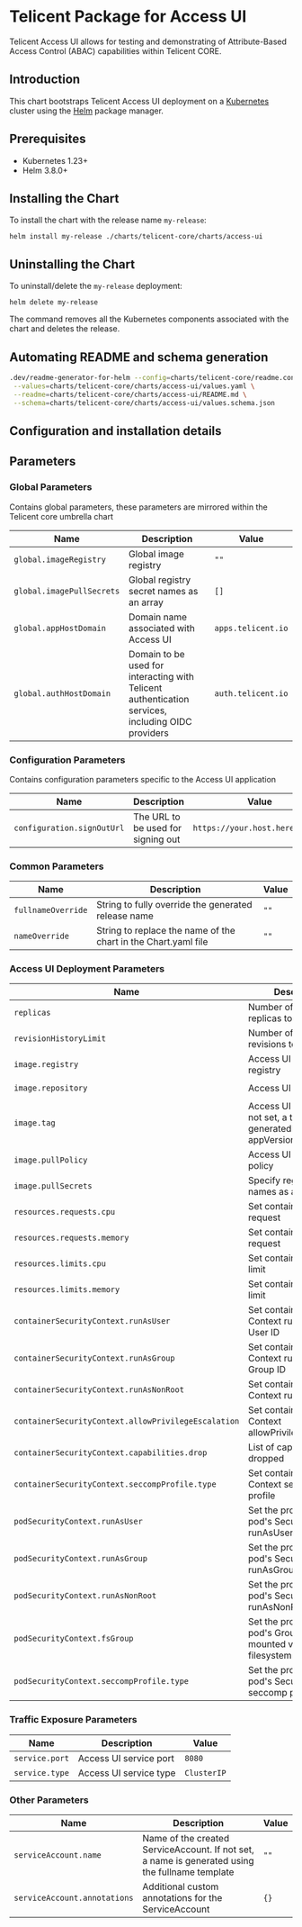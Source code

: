 # Telicent Package for Access UI

Telicent Access UI allows for testing and demonstrating of Attribute-Based Access Control (ABAC) capabilities within
Telicent CORE.

## Introduction

This chart bootstraps Telicent Access UI deployment on a [Kubernetes](https://kubernetes.io) cluster using
the [Helm](https://helm.sh) package manager.

## Prerequisites

- Kubernetes 1.23+
- Helm 3.8.0+

## Installing the Chart

To install the chart with the release name `my-release`:

```console
helm install my-release ./charts/telicent-core/charts/access-ui
```

## Uninstalling the Chart

To uninstall/delete the `my-release` deployment:

```console
helm delete my-release
```
The command removes all the Kubernetes components associated with the chart and deletes the release.

## Automating README and schema generation

```bash
.dev/readme-generator-for-helm --config=charts/telicent-core/readme.config \
 --values=charts/telicent-core/charts/access-ui/values.yaml \
 --readme=charts/telicent-core/charts/access-ui/README.md \
 --schema=charts/telicent-core/charts/access-ui/values.schema.json
```

## Configuration and installation details

## Parameters

### Global Parameters

Contains global parameters, these parameters are mirrored within the Telicent core umbrella chart

| Name                      | Description                                                                                       | Value              |
| ------------------------- | ------------------------------------------------------------------------------------------------- | ------------------ |
| `global.imageRegistry`    | Global image registry                                                                             | `""`               |
| `global.imagePullSecrets` | Global registry secret names as an array                                                          | `[]`               |
| `global.appHostDomain`    | Domain name associated with Access UI                                                             | `apps.telicent.io` |
| `global.authHostDomain`   | Domain to be used for interacting with Telicent authentication services, including OIDC providers | `auth.telicent.io` |

### Configuration Parameters

Contains configuration parameters specific to the Access UI application

| Name                       | Description                        | Value                           |
| -------------------------- | ---------------------------------- | ------------------------------- |
| `configuration.signOutUrl` | The URL to be used for signing out | `https://your.host.here/logout` |

### Common Parameters

| Name               | Description                                                    | Value |
| ------------------ | -------------------------------------------------------------- | ----- |
| `fullnameOverride` | String to fully override the generated release name            | `""`  |
| `nameOverride`     | String to replace the name of the chart in the Chart.yaml file | `""`  |

### Access UI Deployment Parameters

| Name                                                | Description                                                              | Value                             |
| --------------------------------------------------- | ------------------------------------------------------------------------ | --------------------------------- |
| `replicas`                                          | Number of Access UI replicas to deploy                                   | `1`                               |
| `revisionHistoryLimit`                              | Number of controller revisions to keep                                   | `5`                               |
| `image.registry`                                    | Access UI image registry                                                 | `REGISTRY_NAME`                   |
| `image.repository`                                  | Access UI image name                                                     | `REPOSITORY_NAME/telicent-access` |
| `image.tag`                                         | Access UI image tag. If not set, a tag is generated using the appVersion | `""`                              |
| `image.pullPolicy`                                  | Access UI image pull policy                                              | `IfNotPresent`                    |
| `image.pullSecrets`                                 | Specify registry secret names as an array                                | `[]`                              |
| `resources.requests.cpu`                            | Set containers' CPU request                                              | `500m`                            |
| `resources.requests.memory`                         | Set containers' memory request                                           | `512Mi`                           |
| `resources.limits.cpu`                              | Set containers' CPU limit                                                | `1`                               |
| `resources.limits.memory`                           | Set containers' memory limit                                             | `1Gi`                             |
| `containerSecurityContext.runAsUser`                | Set containers' Security Context runAsUser User ID                       | `185`                             |
| `containerSecurityContext.runAsGroup`               | Set containers' Security Context runAsGroup Group ID                     | `185`                             |
| `containerSecurityContext.runAsNonRoot`             | Set container's Security Context runAsNonRoot                            | `true`                            |
| `containerSecurityContext.allowPrivilegeEscalation` | Set container's Security Context allowPrivilegeEscalation                | `false`                           |
| `containerSecurityContext.capabilities.drop`        | List of capabilities to be dropped                                       | `["ALL"]`                         |
| `containerSecurityContext.seccompProfile.type`      | Set container's Security Context seccomp profile                         | `RuntimeDefault`                  |
| `podSecurityContext.runAsUser`                      | Set the provisioning pod's Security Context runAsUser User ID            | `185`                             |
| `podSecurityContext.runAsGroup`                     | Set the provisioning pod's Security Context runAsGroup Group ID          | `185`                             |
| `podSecurityContext.runAsNonRoot`                   | Set the provisioning pod's Security Context runAsNonRoot                 | `true`                            |
| `podSecurityContext.fsGroup`                        | Set the provisioning pod's Group ID for the mounted volumes' filesystem  | `185`                             |
| `podSecurityContext.seccompProfile.type`            | Set the provisioning pod's Security Context seccomp profile              | `RuntimeDefault`                  |

### Traffic Exposure Parameters

| Name           | Description            | Value       |
| -------------- | ---------------------- | ----------- |
| `service.port` | Access UI service port | `8080`      |
| `service.type` | Access UI service type | `ClusterIP` |

### Other Parameters

| Name                         | Description                                                                                     | Value |
| ---------------------------- | ----------------------------------------------------------------------------------------------- | ----- |
| `serviceAccount.name`        | Name of the created ServiceAccount. If not set, a name is generated using the fullname template | `""`  |
| `serviceAccount.annotations` | Additional custom annotations for the ServiceAccount                                            | `{}`  |
